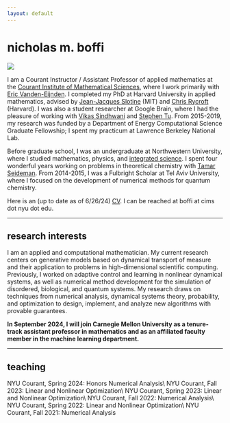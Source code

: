 ```yaml
---
layout: default
---
```

# nicholas m. boffi
<img src="../images/me_hammock.png" class="profile-pic">

I am a Courant Instructor / Assistant Professor of applied mathematics at the [Courant Institute of Mathematical Sciences](https://www.courant.nyu.edu/), where I work primarily with [Eric Vanden-Eijnden](https://wp.nyu.edu/courantinstituteofmathematicalsciences-eve2/). I completed my PhD at Harvard University in applied mathematics, advised by [Jean-Jacques Slotine](https://scholar.google.com/citations?user=TcREpMQAAAAJ&hl=en&oi=ao) (MIT) and [Chris Rycroft](https://scholar.google.com/citations?user=IS_xUuIAAAAJ&hl=en&oi=ao) (Harvard). I was also a student researcher at Google Brain, where I had the pleasure of working with [Vikas Sindhwani](https://vikas.sindhwani.org/) and [Stephen Tu](https://stephentu.github.io). From 2015-2019, my research was funded by a Department of Energy Computational Science Graduate Fellowship; I spent my practicum at Lawrence Berkeley National Lab.

Before graduate school, I was an undergraduate at Northwestern University, where I studied mathematics, physics, and [integrated science](https://isp.northwestern.edu/). I spent four wonderful years working on problems in theoretical chemistry with [Tamar Seideman](https://sites.northwestern.edu/seideman/). From 2014-2015, I was a Fulbright Scholar at Tel Aviv University, where I focused on the development of numerical methods for quantum chemistry.

Here is an (up to date as of 6/26/24) [CV](https://nmboffi.github.io/pdfs/boffi_cv_6_24.pdf). I can be reached at boffi at cims dot nyu dot edu.

---
## research interests
I am an applied and computational mathematician. My current research centers on generative models based on dynamical transport of measure and their application to problems in high-dimensional scientific computing. Previously, I worked on adaptive control and learning in nonlinear dynamical systems, as well as numerical method development for the simulation of disordered, biological, and quantum systems. My research draws on techniques from numerical analysis, dynamical systems theory, probability, and optimization to design, implement, and analyze new algorithms with provable guarantees.

**In September 2024, I will join Carnegie Mellon University as a tenure-track assistant professor in mathematics and as an affiliated faculty member in the machine learning department.**

---
## teaching
NYU Courant, Spring 2024: Honors Numerical Analysis\\
NYU Courant, Fall 2023: Linear and Nonlinear Optimization\\
NYU Courant, Spring 2023: Linear and Nonlinear Optimization\\
NYU Courant, Fall 2022:   Numerical Analysis\\
NYU Courant, Spring 2022: Linear and Nonlinear Optimization\\
NYU Courant, Fall 2021:   Numerical Analysis
